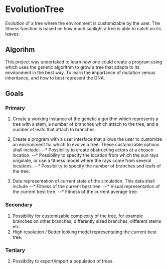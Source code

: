# EvolutionTree

Evolution of a tree where the environment is customizable by the user. The fitness function is based on how much sunlight a tree is able to catch on its leaves.

## Algorihm

This project was undertaked to learn how one could create a program using which uses the genetic algorithm to grow a tree that adapts to its environment in the best way. To learn the importance of mutation versus inheritance, and how to best represent the DNA.

## Goals

### Primary

1. Create a working instance of the genetic algorithm which represents a tree with a stem, a number of branches which attach to the tree, and a number of leafs that attach to branches.

2. Create a program with a user interface that allows the user to customize an environment for which to evolve a tree. These customizable options shall include:
--* Possibility to create obstructing actors at a chosen location.
--* Possibility to specify the location from which the sun rays originate, or use a fitness model where the rays come from several locations.
--* Possibility to specify the number of branches and leafs of the tree.

3. Data representation of current state of the simulation. This data shall include
--* Fitness of the current best tree.
--* Visual representation of the current best tree.
--* Fitness of the current average tree.

### Secondary

1. Possibility for customizable complexity of the tree, for example branches on other branches, differently sized branches, different stems etc.
2. High resolution / Better looking model representating the current best tree.

### Tertiary

1. Possibility to export/import a population of trees.
